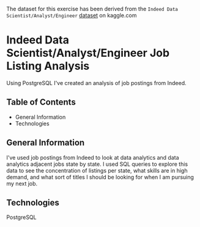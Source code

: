 The dataset for this exercise has been derived from the `Indeed Data Scientist/Analyst/Engineer` [dataset](https://www.kaggle.com/elroyggj/indeed-dataset-data-scientistanalystengineer) on kaggle.com  

# Indeed Data Scientist/Analyst/Engineer Job Listing Analysis

Using PostgreSQL I've created an analysis of job postings from Indeed.

## Table of Contents
* General Information
* Technologies

## General Information

I've used job postings from Indeed to look at data analytics and data analytics adjacent jobs state by state. I used SQL queries to explore this data to see the concentration of listings per state, what skills are in high demand, and what sort of titles I should be looking for when I am pursuing my next job.

## Technologies

PostgreSQL
